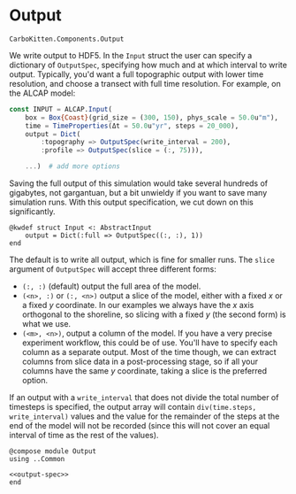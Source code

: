 # Output

```component-dag
CarboKitten.Components.Output
```

We write output to HDF5. In the `Input` struct the user can specify a dictionary of `OutputSpec`, specifying how much and at which interval to write output. Typically, you'd want a full topographic output with lower time resolution, and choose a transect with full time resolution. For example, on the ALCAP model:

```julia
const INPUT = ALCAP.Input(
    box = Box{Coast}(grid_size = (300, 150), phys_scale = 50.0u"m"),
    time = TimeProperties(Δt = 50.0u"yr", steps = 20_000),
    output = Dict(
        :topography => OutputSpec(write_interval = 200),
        :profile => OutputSpec(slice = (:, 75))),

    ...)  # add more options
```

Saving the full output of this simulation would take several hundreds of gigabytes, not gargantuan, but a bit unwieldy if you want to save many simulation runs. With this output specification, we cut down on this significantly.

``` {.julia #output-spec}
@kwdef struct Input <: AbstractInput
    output = Dict(:full => OutputSpec((:, :), 1))
end
```

The default is to write all output, which is fine for smaller runs. The `slice` argument of `OutputSpec` will accept three different forms:

- `(:, :)` (default) output the full area of the model.
- `(<n>, :)` or `(:, <n>)` output a slice of the model, either with a fixed $x$ or a fixed $y$ coordinate. In our examples we always have the $x$ axis orthogonal to the shoreline, so slicing with a fixed $y$ (the second form) is what we use.
- `(<m>, <n>)`, output a column of the model. If you have a very precise experiment workflow, this could be of use. You'll have to specify each column as a separate output. Most of the time though, we can extract columns from slice data in a post-processing stage, so if all your columns have the same $y$ coordinate, taking a slice is the preferred option.

If an output with a `write_interval` that does not divide the total number of timesteps is specified, the output array will contain `div(time.steps, write_interval)` values and the value for the remainder of the steps at the end of the model will not be recorded (since this will not cover an equal interval of time as the rest of the values).

``` {.julia file=src/Components/Output.jl}
@compose module Output
using ..Common

<<output-spec>>
end
```
